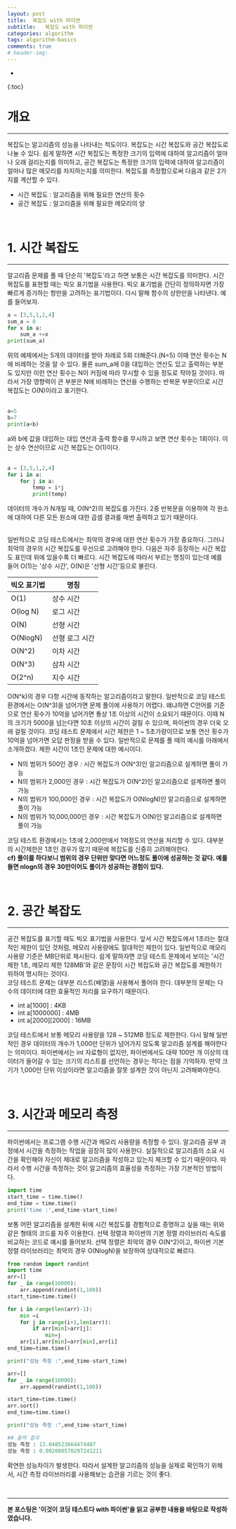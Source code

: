 ```yaml
---
layout: post
title:  복잡도 with 파이썬
subtitle:   복잡도 with 파이썬
categories: algorithm
tags: algorithm-basics
comments: true
# header-img:
---
```

* 
{:toc}

# 개요
---
복잡도는 알고리즘의 성능을 나타내는 척도이다. 복잡도는 시간 복잡도와 공간 복잡도로 나눌 수 있다. 쉽게 말하면 시간 복잡도는 특정한 크기의 입력에 대하여 알고리즘이 얼마나 오래 걸리는지를 의미하고, 공간 복잡도는 특정한 크기의 입력에 대하여 알고리즘이 얼마나 많은 메모리를 차지하는지를 의미한다. 복잡도를 측정함으로써 다음과 같은 2가지를 계산할 수 있다.  
+ 시간 복잡도 : 알고리즘을 위해 필요한 연산의 횟수
+ 공간 복잡도 : 알고리즘을 위해 필요한 메모리의 양

<br>

# 1. 시간 복잡도
---
알고리즘 문제를 풀 때 단순히 '복잡도'라고 하면 보통은 시간 복잡도를 의미한다. 시간 복잡도를 표현할 때는 빅오 표기법을 사용한다. 빅오 표기법을 간단히 정의하자면 가장 빠르게 증가하는 항만을 고려하는 표기법이다. 다시 말해 함수의 상한만을 나타낸다. 예를 들어보자.  
```python
a = [3,5,1,2,4]
sum_a = 0
for x in a:
    sum_a +=x
print(sum_a)
```
위의 예제에서는 5개의 데이터를 받아 차례로 5회 더해준다.(N=5) 이때 연산 횟수는 N에 비례하는 것을 알 수 있다. 물론 sum_a에 0을 대입하는 연산도 있고 출력하는 부분도 있지만 이런 연산 횟수는 N이 커짐에 따라 무시할 수 있을 정도로 작아질 것이다. 따라서 가장 영향력이 큰 부분은 N에 비례하는 연산을 수행하는 반복문 부분이므로 시간 복잡도는 O(N)이라고 표기한다.  
<br>

```python
a=5
b=7
print(a+b)
```
a와 b에 값을 대입하는 대입 연산과 출력 함수를 무시하고 보면 연산 횟수는 1회이다. 이는 상수 연산이므로 시간 복잡도는 O(1)이다.  
<br>

```python
a = [3,5,1,2,4]
for i in a:
    for j in a:
        temp = i*j
        print(temp)
```
데이터의 개수가 N개일 때, O(N^2)의 복잡도를 가진다. 2중 반복문을 이용하여 각 원소에 대하여 다른 모든 원소에 대한 곱셈 결과를 매번 출력하고 있기 때문이다.  
<br>

일반적으로 코딩 테스트에서는 최악의 경우에 대한 연산 횟수가 가장 중요하다. 그러니 최악의 경우의 시간 복잡도를 우선으로 고려해야 한다. 다음은 자주 등장하는 시간 복잡도 표인데 위에 있을수록 더 빠르다. 시간 복잡도에 따라서 부르는 명칭이 있는데 예를 들어 O(1)는 '상수 시간', O(N)은 '선형 시간'등으로 불린다.  

빅오 표기법|명칭
---|---
O(1)|상수 시간
O(log N)|로그 시간
O(N)|선형 시간
O(NlogN)|선형 로그 시간
O(N^2)|이차 시간
O(N^3)|삼차 시간
O(2^n)|지수 시간


O(N^k)의 경우 다항 시간에 동작하는 알고리즘이라고 말한다. 일반적으로 코딩 테스트 환경에서는 O(N^3)을 넘어가면 문제 풀이에 사용하기 어렵다. 왜냐하면 C언어를 기준으로 연산 횟수가 10억을 넘어가면 통상 1초 이상의 시간이 소요되기 때문이다. 이때 N의 크기가 5000을 넘는다면 10초 이상의 시간이 걸릴 수 있으며, 파이썬의 경우 더욱 오래 걸릴 것이다. 코딩 테스트 문제에서 시간 제한은 1 ~ 5초가량이므로 보통 연산 횟수가 10억을 넘어가면 오답 판정을 받을 수 있다. 일반적으로 문제를 풀 때의 예시를 아래에서 소개하겠다. 제한 시간이 1초인 문제에 대한 예시이다.  
+ N의 범위가 500인 경우 : 시간 복잡도가 O(N^3)인 알고리즘으로 설계하면 풀이 가능
+ N의 범위가 2,000인 경우 : 시간 복잡도가 O(N^2)인 알고리즘으로 설계하면 풀이 가능
+ N의 범위가 100,000인 경우 : 시간 복잡도가 O(NlogN)인 알고리즘으로 설계하면 풀이 가능
+ N의 범위가 10,000,000인 경우 : 시간 복잡도가 O(N)인 알고리즘으로 설계하면 풀이 가능



코딩 테스트 환경에서는 1초에 2,000만에서 1억정도의 연산을 처리할 수 있다. 대부분의 시간제한은 1초인 경우가 많기 때문에 복잡도를 신중히 고려해야한다.  
__cf) 풀이를 하다보니 범위의 경우 단위만 맞다면 어느정도 풀이에 성공하는 것 같다. 예를 들면 nlogn의 경우 30만이어도 풀이가 성공하는 경험이 있다.__

<br>

# 2. 공간 복잡도
---
공간 복잡도를 표기할 때도 빅오 표기법을 사용한다. 앞서 시간 복잡도에서 1초라는 절대적인 제한이 있던 것처럼, 메모리 사용량에도 절대적인 제한이 있다. 일반적으로 메모리 사용량 기준은 MB단위로 제시된다. 쉽게 말하자면 코딩 테스트 문제에서 보이는 '시간 제한 1초, 메모리 제한 128MB'와 같은 문장이 시간 복잡도와 공간 복잡도를 제한하기 위하여 명시하는 것이다.  
코딩 테스트 문제는 대부분 리스트(배열)을 사용해서 풀어야 한다. 대부분의 문제는 다수의 데이터에 대한 효율적인 처리를 요구하기 때문이다.  
+ int a[1000] : 4KB
+ int a[1000000] : 4MB
+ int a[2000][2000] : 16MB

코딩 테스트에서 보통 메모리 사용량을 128 ~ 512MB 정도로 제한한다. 다시 말해 일반적인 경우 데이터의 개수가 1,000만 단위가 넘어가지 않도록 알고리즘 설계를 해야한다는 의미이다. 파이썬에서는 int 자료형이 없지만, 파이썬에서도 대략 100만 개 이상의 데이터가 들어갈 수 있는 크기의 리스트를 선언하는 경우는 적다는 점을 기억하자. 만약 크기가 1,000만 단위 이상이라면 알고리즘을 잘못 설계한 것이 아닌지 고려해봐야한다.  



<br>

# 3. 시간과 메모리 측정
---
파이썬에서는 프로그램 수행 시간과 메모리 사용량을 측정할 수 있다. 알고리즘 공부 과정에서 시간을 측정하는 작업을 굉장히 많이 사용한다. 실질적으로 알고리즘의 소요 시간을 확인해야 자신이 제대로 알고리즘을 작성하고 있는지 체크할 수 있기 때문이다. 따라서 수행 시간을 측정하는 것이 알고리즘의 효율성을 측정하는 가장 기본적인 방법이다.  
```python
import time
start_time = time.time()
end_time = time.time()
print('time :',end_time-start_time)
```
보통 어떤 알고리즘을 설계한 뒤에 시간 복잡도를 경험적으로 증명하고 싶을 때는 위와 같은 형태의 코드를 자주 이용한다. 선택 정렬과 파이썬의 기본 정렬 라이브러리 속도를 비교하는 코드로 예시를 들어보자. 선택 정렬은 최악의 경우 O(N^2)이고, 파이썬 기본 정렬 라이브러리는 최악의 경우 O(NlogN)을 보장하여 상대적으로 빠르다.  
```python
from random import randint
import time
arr=[]
for _ in range(10000):
    arr.append(randint(1,100))
start_time=time.time()

for i in range(len(arr)-1):
    min =i
    for j in range(i+1,len(arr)):
        if arr[min]>arr[j]:
            min=j
    arr[i],arr[min]=arr[min],arr[i]
end_time=time.time()

print("성능 측정 :",end_time-start_time)

arr=[]
for _ in range(10000):
    arr.append(randint(1,100))

start_time=time.time()
arr.sort()
end_time=time.time()

print("성능 측정 :",end_time-start_time)

## 출력 결과
성능 측정 : 13.048523664474487
성능 측정 : 0.002000570297241211
```
확연한 성능차이가 발생한다. 따라서 설계한 알고리즘의 성능을 실제로 확인하기 위해서, 시간 측정 라이브러리를 사용해보는 습관을 기르는 것이 좋다.  

<br>

---
__본 포스팅은 '이것이 코딩 테스트다 with 파이썬'을 읽고 공부한 내용을 바탕으로 작성하였습니다.__
